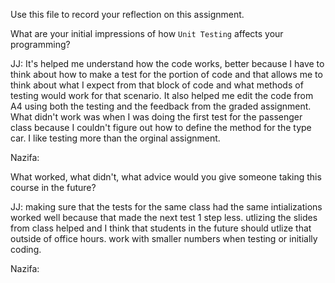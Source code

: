 Use this file to record your reflection on this assignment.

What are your initial impressions of how `Unit Testing` affects your programming?

JJ: It's helped me understand how the code works, better because I have to think about how to make a test for the portion of code and that allows me to think about what I expect from that block of code and what methods of testing would work for that scenario. It also helped me edit the code from A4 using both the testing and the feedback from the graded assignment. What didn't work was when I was doing the first test for the passenger class because I couldn't figure out how to define the method for the type car. I like testing more than the orginal assignment. 


Nazifa: 





What worked, what didn't, what advice would you give someone taking this course in the future?

JJ: making sure that the tests for the same class had the same intializations worked well because that made the next test 1 step less. utlizing the slides from class helped and I think that students in the future should utlize that outside of office hours. work with smaller numbers when testing or initially coding. 

Nazifa: 
